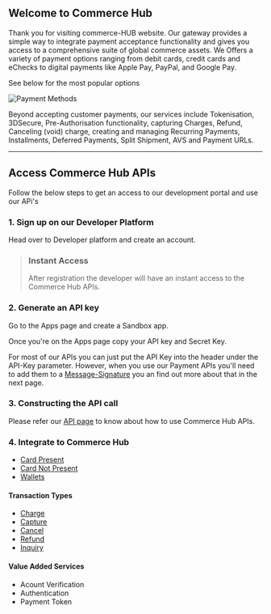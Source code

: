 ## Welcome to Commerce Hub

Thank you for visiting commerce-HUB website. Our gateway provides a simple way to integrate payment acceptance functionality and gives you access to a comprehensive suite of global commerce assets. We Offers a variety of payment options ranging from debit cards, credit cards and eChecks to digital payments like Apple Pay, PayPal, and Google Pay.

See below for the most popular options

![Payment Methods](https://raw.githubusercontent.com/fiserv-digital-tech/Commerce-Hub/main/docs/assets/images/card-types.png "")

Beyond accepting customer payments, our services include Tokenisation, 3DSecure, Pre-Authorisation functionality, capturing Charges, Refund, Canceling (void) charge, creating and managing Recurring Payments, Installments, Deferred Payments, Split Shipment, AVS and Payment URLs.

---

## Access Commerce Hub APIs

Follow the below steps to get an access to our development portal and use our APi's

### 1. Sign up on our Developer Platform

Head over to Developer platform and create an account.

<!-- theme: info -->

> ### Instant Access
>
> After registration the developer will have an instant access to the Commerce Hub APIs.

### 2. Generate an API key

Go to the Apps page and create a Sandbox app.

Once you're on the Apps page copy your API key and Secret Key.

For most of our APIs you can just put the API Key into the header under the API-Key parameter. However, when you use our Payment APIs you'll need to add them to a [Message-Signature](?path=docs/Message-Signature.md) you an find out more about that in the next page.

### 3. Constructing the API call

Please refer our [API page](../api?type=post&path=/payments/v1/auths) to know about how to use Commerce Hub APIs.

### 4. Integrate to Commerce Hub

- [Card Present](?path=docs/Getting-Started/Getting-Started-CP.md) 
- [Card Not Present](?path=docs/Getting-Started/Getting-Started-CNP.md)
- [Wallets](?path=docs/Getting-Started/Getting-Started-Wallets.md)

#### Transaction Types

- [Charge](?path=docs/Transactions/Charges.md)
- [Capture](?path=docs/Transactions/Capture.md)
- [Cancel](?path=docs/Transactions/Cancel.md)
- [Refund](?path=docs/Transactions/Refund.md)
- [Inquiry](?path=docs/Transactions/Inquiry.md)

#### Value Added Services

- Acount Verification
- Authentication
- Payment Token




